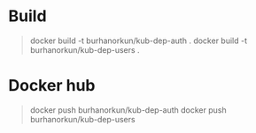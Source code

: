 # Build

> docker build -t burhanorkun/kub-dep-auth .
> docker build -t burhanorkun/kub-dep-users .

# Docker hub

> docker push burhanorkun/kub-dep-auth
> docker push burhanorkun/kub-dep-users

#
